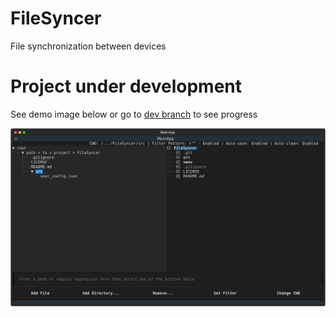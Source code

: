 # FileSyncer
File synchronization between devices

# Project under development
See demo image below or go to [dev branch](https://github.com/CleveTok3125/FileSyncer/tree/dev) to see progress

![Demo](./demo.svg)
